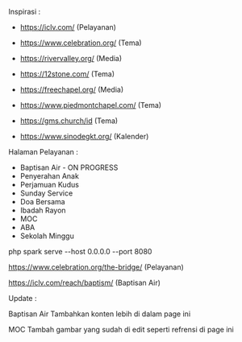 Inspirasi :

- https://iclv.com/ (Pelayanan)

- https://www.celebration.org/ (Tema)

- https://rivervalley.org/ (Media)

- https://12stone.com/ (Tema)

- https://freechapel.org/ (Media)

- https://www.piedmontchapel.com/ (Tema)

- https://gms.church/id (Tema)

- https://www.sinodegkt.org/ (Kalender)

Halaman Pelayanan :

- Baptisan Air - ON PROGRESS
- Penyerahan Anak
- Perjamuan Kudus
- Sunday Service
- Doa Bersama
- Ibadah Rayon
- MOC
- ABA
- Sekolah Minggu

php spark serve --host 0.0.0.0 --port 8080

https://www.celebration.org/the-bridge/ (Pelayanan)

https://iclv.com/reach/baptism/ (Baptisan Air)

Update :

Baptisan Air
Tambahkan konten lebih di dalam page ini

MOC
Tambah gambar yang sudah di edit seperti refrensi di page ini
